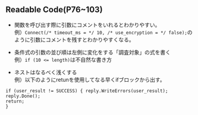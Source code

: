## Readable Code(P76~103)
- 関数を呼び出す際に引数にコメントをいれるとわかりやすい。  
例）`Connect(/* timeout_ms = */ 10, /* use_encryption = */ false);`のように引数にコメントを残すとわかりやすくなる。


- 条件式の引数の並び順は左側に変化をする「調査対象」の式を書く  
例）`if (10 <= length)`は不自然な書き方


- ネストはなるべく浅くする  
例）以下のようにretunを使用してなる早くifブロックから出す。  
```
if (user_result != SUCCESS) { reply.WriteErrors(user_result); reply.Done();
return;
}
```